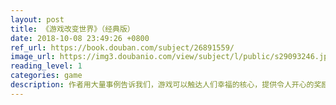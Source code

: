 ```yaml
---
layout: post
title: 《游戏改变世界》（经典版）
date: 2018-10-08 23:49:26 +0800
ref_url: https://book.douban.com/subject/26891559/
image_url: https://img3.doubanio.com/view/subject/l/public/s29093246.jpg
reading_level: 1
categories: game
description: 作者用大量事例告诉我们，游戏可以触达人们幸福的核心，提供令人开心的奖励/刺激的挑战和宏大的胜利。 ---- 程武
---
```

